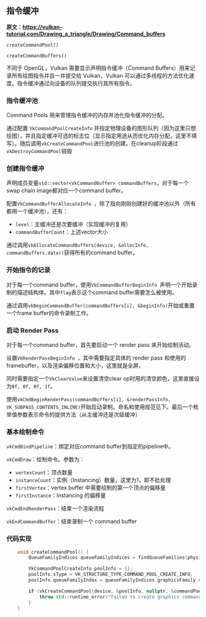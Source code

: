 ## 指令缓冲

**原文：https://vulkan-tutorial.com/Drawing_a_triangle/Drawing/Command_buffers**

`createCommandPool()`

`createCommandBuffers()`



不同于 OpenGL，Vulkan 需要显示声明指令缓冲（Command Buffers）用来记录所有绘图指令并且一并提交给 Vulkan，Vulkan 可以通过多线程的方法优化速度。指令缓冲通过向设备的队列提交执行其所有指令。



### 指令缓冲池

Command Pools 用来管理指令缓冲的内存并池化指令缓冲的分配。

通过配置 `VkCommandPoolCreateInfo` 并指定物理设备的图形队列（因为这里只想绘图），并且指定缓冲可选的标志位（显示指定用途从而优化内存分配，这里不填写）。随后调用`vkCreateCommandPool`进行池的创建。在cleanup阶段通过`vkDestroyCommandPool`销毁



### 创建指令缓冲

声明成员变量`std::vector<VkCommandBuffer> commandBuffers`，对于每一个swap chain image都对应一个command buffer。

配置`VkCommandBufferAllocateInfo `，除了指向刚刚创建好的缓冲池以外（所有都用一个缓冲池），还有：

* `level`：主缓冲还是次要缓冲（实现缓冲的复用）
* `commandBufferCount`：上述vector大小

通过调用`vkAllocateCommandBuffers(device, &allocInfo, commandBuffers.data()`获得所有的command buffer。



### 开始指令的记录

对于每一个command buffer，使用`VkCommandBufferBeginInfo `声明一个开始录制的描述结构体。其中`flag`表示这个command buffer需要怎么被使用。

通过调用`vkBeginCommandBuffer(commandBuffers[i], &beginInfo)`开始或重置一个frame buffer的命令录制工作。



### 启动 Render Pass

对于每一个command buffer，首先要启动一个 render pass 来开始绘制活动。

设置`VkRenderPassBeginInfo `，其中需要指定具体的 render pass 和使用的 framebuffer，以及渲染偏移位置和大小，这里就是全屏，

同时需要指定一个`VkClearValue`来设置清空clear op时用的清空颜色，这里直接设为`0f, 0f, 0f, 1f`。

使用`vkCmdBeginRenderPass(commandBuffers[i], &renderPassInfo, VK_SUBPASS_CONTENTS_INLINE)`开始启动录制。命名和使用规范见下。最后一个枚举值参数表示命令的提供方法（从主缓冲还是次级缓冲）



### 基本绘制命令

`vkCmdBindPipeline`：绑定对应command buffer到指定的pipeline中。

`vkCmdDraw`：绘制命令。参数为：

* `vertexCount`：顶点数量
* `instanceCount`：实例（Instancing）数量，这里为1，即不批处理
* `firstVertex`：vertex buffer 中需要绘制的第一个顶点的偏移量
* `firstInstance`：Instancing 的偏移量

`vkCmdEndRenderPass`：结束一个渲染流程

`vkEndCommandBuffer`：结束录制一个 command buffer



### 代码实现

```cpp
    void createCommandPool() {
        QueueFamilyIndices queueFamilyIndices = findQueueFamilies(physicalDevice);

        VkCommandPoolCreateInfo poolInfo = {};
        poolInfo.sType = VK_STRUCTURE_TYPE_COMMAND_POOL_CREATE_INFO;
        poolInfo.queueFamilyIndex = queueFamilyIndices.graphicsFamily.value();

        if (vkCreateCommandPool(device, &poolInfo, nullptr, &commandPool) != VK_SUCCESS) {
            throw std::runtime_error("failed to create graphics command pool!");
        }
    }
```

